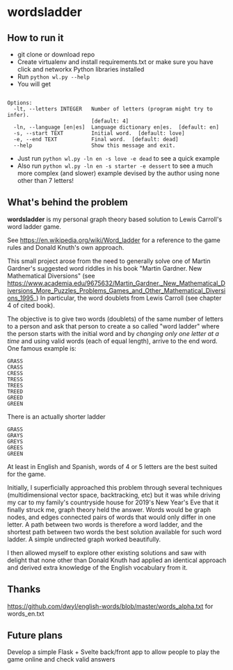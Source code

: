 # wordsladder

## How to run it

- git clone or download repo
- Create virtualenv and install requirements.txt or make sure you have click and networkx Python libraries installed
- Run ```python wl.py --help```
- You will get
```Usage: wl.py [OPTIONS]

Options:
  -lt, --letters INTEGER   Number of letters (program might try to infer).
                           [default: 4]
  -ln, --language [en|es]  Language dictionary en|es.  [default: en]
  -s, --start TEXT         Initial word.  [default: love]
  -e, --end TEXT           Final word.  [default: dead]
  --help                   Show this message and exit.
```

- Just run ```python wl.py -ln en -s love -e dead``` to see a quick example
- Also run ```python wl.py -ln en -s starter -e dessert``` to see a much more complex (and slower) example devised by the author using none other than 7 letters!

## What's behind the problem

**wordsladder** is my personal graph theory based solution to Lewis Carroll's word ladder game.

See https://en.wikipedia.org/wiki/Word_ladder for a reference to the game rules and Donald Knuth's own approach.

This small project arose from the need to generally solve one of Martin Gardner's suggested word riddles in his book "Martin Gardner. New Mathematical Diversions" (see https://www.academia.edu/9675632/Martin_Gardner._New_Mathematical_Diversions_More_Puzzles_Problems_Games_and_Other_Mathematical_Diversions_1995_) In particular, the word doublets from Lewis Carroll (see chapter 4 of cited book).

The objective is to give two words (doublets) of the same number of letters to a person and ask that person to create a so called "word ladder" where the person starts with the initial word and by *changing only one letter at a time* and using valid words (each of equal length), arrive to the end word. One famous example is:

```
GRASS
CRASS
CRESS
TRESS
TREES
TREED
GREED
GREEN
```

There is an actually shorter ladder

```
GRASS
GRAYS
GREYS
GREES
GREEN
```

At least in English and Spanish, words of 4 or 5 letters are the best suited for the game.

Initially, I superficially approached this problem through several techniques (multidimensional vector space, backtracking, etc) but it was while driving my car to my family's countryside house for 2019's New Year's Eve that it finally struck me, graph theory held the answer. Words would be graph nodes, and edges connected pairs of words that would only differ in one letter. A path between two words is therefore a word ladder, and the shortest path between two words the best solution available for such word ladder. A simple undirected graph worked beautifully.

I then allowed myself to explore other existing solutions and saw with delight that none other than Donald Knuth had applied an identical approach and derived extra knowledge of the English vocabulary from it.

## Thanks

https://github.com/dwyl/english-words/blob/master/words_alpha.txt for words_en.txt

## Future plans

Develop a simple Flask + Svelte back/front app to allow people to play the game online and check valid answers
